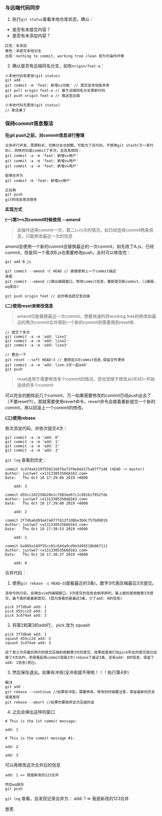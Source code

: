 ### 与远端代码同步

1. 执行`git status`查看本地仓库状态，确认：
 - 是否有未提交内容？ 
 - 是否有未添加内容？ 
```
红色：未添加 
黄色：未提交本地分支 
出现：nothing to commit, working tree clean 视为可操作环境 
```

2. 确认是否有远端同名分支，如有`origin/feat-a`：
```
※本地代码有更改(git status)
git add .
git commit -m 'feat: 新增xx功能' // 提交至本地版本库
git pull origin feat-a // 基于远端同名分支更新代码
git push origin feat-a // 推送至远端

※本地代码无更改(git status)
// 那没事了
```

### 保持commit信息整洁

**在git push之前，对commit信息进行整理**

```
业务并行开发，周期较长，切换分支也频繁。可能为了存代码，不想用git stash(万一丢代码)，同样的功能commit了多次，且信息相同：   
git commit -a -m 'feat: 新增xx用户' 
git commit -a -m 'feat: 新增xx用户' 
git commit -a -m 'feat: 新增xx用户' 

能够合并为
git commit -m 'feat: 新增xx用户' 

之后再
git push  
git的线会简洁很多
```

**实现方式**  

**(一)第1+n次commit时候使用 --amend**   

> 此操作适用commit一次，第二(+n)次的情况，如已经连续commit两条信息，只能修改最近一次的信息  

amend会使用一个新的commit去替换最近的一次commit，如先改了A.js，已经commit，但是同一个需求B.js也需要修改push，此时可以修改完：
```
git add B.js

git commit --amend -C HEAD // 直接使用上一个commit描述
或者
git commit --amend //弹出编辑窗口，修改commit信息，重新提交新commit。(i编辑，wq保存)

git push origin feat // 此时再去提交至远端
```

**(二)使用reset来修改信息**

> amend仅能替换最近一次commit。想要快速的将working tree的修改和最近的两次commit合并得到一个新的commit则需要用到reset啦

```
// 提交了多次
git commit -a -m 'add: line1' 
git commit -a -m 'add: line2' 
git commit -a -m 'add: line3' 

// 整合一下
git reset --soft HEAD~3 // 删除前3次commit信息,保留文件更改
git commit -a -m 'add: line-3次一起add'
git push
```

> reset适用于需要修改多个commit的情况，但也受限于修改从HEAD~开始连续的多个commit

可以完全的删除前几个commit，万一如果需要修改的commit已经push出去了（不要reset!!!）。那就需要使用revert命令，revert命令会接着重新提交一个新的commit，用以回滚上一个commit的修改。


**(三)使用rebase**

依次添加代码，并依次提交4次：   
```
git commit -a -m 'add: 0'
git commit -a -m 'add: 1'
git commit -a -m 'add: 2'
git commit -a -m 'add: 3'
```

`git log` 查看到历史：
```
commit 3cd74a4219f5501166f6a73f0eb6d175a87f7148 (HEAD -> master)
Author: justwe7 <x13133053566@163.com>
Date:   Thu Oct 10 17:39:06 2019 +0800

    add: 3

commit d55cc2d2258b20e1c7d83ee67c1c981b1f852fde
Author: justwe7 <x13133053566@163.com>
Date:   Thu Oct 10 17:39:00 2019 +0800

    add: 2

commit 3f7dba6d03e47a077fd12f2d8be3b0cf57b09019
Author: justwe7 <x13133053566@163.com>
Date:   Thu Oct 10 17:38:53 2019 +0800

    add: 1

commit 6a965e149f55cc01c64da0cd9e3d45518b067111
Author: justwe7 <x13133053566@163.com>
Date:   Thu Oct 10 17:38:37 2019 +0800

    add: 0
```

合并代码：   
1. 使用`git rebase -i HEAD~3`(就看最近的3条)，数字3代表压缩最后3次提交。
```
该命令执行后，会弹出vim的编辑窗口，3次提交的信息会倒序排列，最上面的是倒数第3次提交，最下面的是最新提交。(因为查看的是最近3条，少了add: 0的信息)

pick 3f7dba6 add: 1
pick d55cc2d add: 2
pick 3cd74a4 add: 3
```

2. 将第2和第3的add行， pick 改为 squash
```
pick 3f7dba6 add: 1
squash d55cc2d add: 2
squash 3cd74a4 add: 3

这个意义为将最后两次的提交压缩到倒数第3次的提交，效果就是我们在pick所在的提交就已经做了4次动作，但是看起来commit就是2次(rebase了最近3条，还有add: 0的信息，保留了add: 1信息)而已。
```

3. 然后保存退出。如果有冲突(没冲突就不用啦！！！执行第4步)
```
解决
git add .
git rebase --continue //如果有冲突，需要修改，修改的时候要注意，保留最新的历史
或者放弃
git rebase --abort //如果你要放弃这次压缩的话
```


4. 之后会弹出这样的窗口
```
# This is the 1st commit message:

add: 1

# This is the commit message #1:

add: 2

add: 3
```

可以再修改这次合并后的信息   
```
add: 1 => 我是新改的123合并

然后wq保存
git push
```

`git log` 查看，会发现记录合并为：
add: 1 => 我是新改的123合并

[参考](https://blog.csdn.net/itfootball/article/details/44154121)